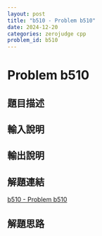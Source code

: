 ```yaml
---
layout: post
title: "b510 - Problem b510"
date: 2024-12-20
categories: zerojudge cpp
problem_id: b510
---
```


# Problem b510

## 題目描述



## 輸入說明



## 輸出說明



## 解題連結

[b510 - Problem b510](https://zerojudge.tw/ShowProblem?problemid=b510)

## 解題思路

